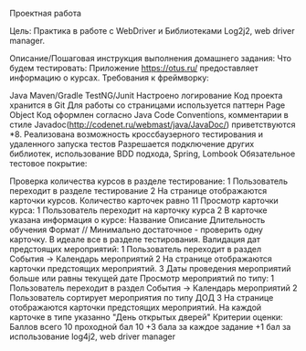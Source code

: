 Проектная работа

Цель:
Практика в работе с WebDriver и Библиотеками Log2j2, web driver manager.

Описание/Пошаговая инструкция выполнения домашнего задания:
Что будем тестировать: Приложение https://otus.ru/ предоставляет информацию о курсах.
Требования к фреймворку:

Java
Maven/Gradle
TestNG/Junit
Настроено логирование
Код проекта хранится в Git
Для работы со страницами используется паттерн Page Object
Код оформлен согласно Java Code Conventions, комментарии в стиле Javadoc(http://codenet.ru/webmast/java/JavaDoc/) приветствуются
*8.    Реализована возможность кроссбаузерного тестирования и удаленного запуска тестов
Разрешается подключение других библиотек, использование BDD подхода, Spring, Lombook
Обязательное тестовое покрытие:

Проверка количества курсов в разделе тестирование:
1 Пользователь переходит в разделе тестирование
2 На странице отображаются карточки курсов. Количество карточек равно 11
Просмотр карточки курса:
1 Пользователь переходит на карточку курса
2 В карточке указана информация о курсе:
Название
Описание
Длительность обучения
Формат // Минимально достаточное - проверить одну карточку. В идеале все в разделе тестирования.
Валидация дат предстоящих мероприятий:
1 Пользователь переходит в раздел События -> Календарь мероприятий
2 На странице отображаются карточки предстоящих мероприятий.
3 Даты проведения мероприятий больше или равны текущей дате
Просмотр мероприятий по типу:
1 Пользователь переходит в раздел События -> Календарь мероприятий
2 Пользователь сортирует мероприятия по типу ДОД
3 На странице отображаются карточки предстоящих мероприятий. На каждой карточке в типе указанно "День открытых дверей"
Критерии оценки:
Баллов всего 10 проходной бал 10
+3 бала за каждое задание
+1 бал за использование log4j2, web driver manager